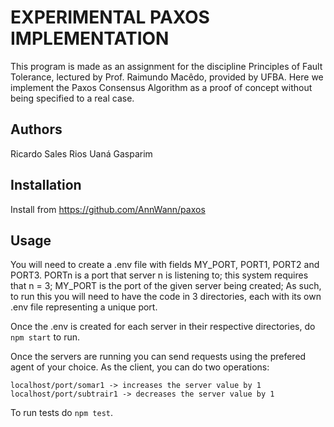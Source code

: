 # EXPERIMENTAL PAXOS IMPLEMENTATION

This program is made as an assignment for the discipline Principles of Fault Tolerance, lectured by Prof. Raimundo Macêdo, provided by UFBA. Here we implement the Paxos Consensus Algorithm as a proof of concept without being specified to a real case. 

## Authors

Ricardo Sales Rios
Uaná Gasparim

## Installation

Install from https://github.com/AnnWann/paxos

## Usage

You will need to create a .env file with fields MY_PORT, PORT1, PORT2 and PORT3. PORTn is a port that server n is listening to; this system requires that n = 3; MY_PORT is the port of the given server being created; As such, to run this you will need to have the code in 3 directories, each with its own .env file representing a unique port. 

Once the .env is created for each server in their respective directories, do `npm start` to run. 

Once the servers are running you can send requests using the prefered agent of your choice. As the client, you can do two operations: 

    localhost/port/somar1 -> increases the server value by 1
    localhost/port/subtrair1 -> decreases the server value by 1

To run tests do `npm test`. 




